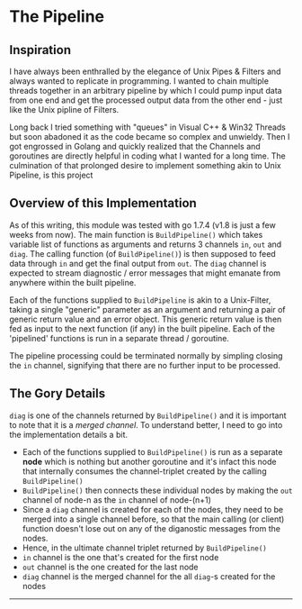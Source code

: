 # The Pipeline

## Inspiration
I have always been enthralled by the elegance of Unix Pipes & Filters and always wanted to replicate in programming.  I wanted to chain multiple threads together in an arbitrary pipeline by which I could pump input data from one end and get the processed output data from the other end - just like the Unix pipline of Filters.

Long back I tried something with "queues" in Visual C++  & Win32 Threads but soon abadoned it as the code became so complex and unwieldy.  Then I got engrossed in Golang and quickly realized that the Channels and goroutines are directly helpful in coding what I wanted for a long time.  The culmination of that prolonged desire to implement something akin to Unix Pipeline, is this project

## Overview of this Implementation
As of this writing, this module was tested with go 1.7.4 (v1.8 is just a few weeks from now).  The main function is `BuildPipeline()` which takes variable list of functions as arguments and returns 3 channels `in`, `out` and `diag`.  The calling function (of `BuildPipeline()`) is then supposed to feed data through `in` and get the final output from `out`.  The `diag` channel is expected to stream diagnostic / error messages that might emanate from anywhere within the built pipeline.

Each of the functions supplied to `BuildPipeline` is akin to a Unix-Filter, taking a single "generic" parameter as an argument and returning a pair of generic return value and an error object.  This generic return value is then fed as input to the next function (if any) in the built pipeline.  Each of the 'pipelined' functions is run in a separate thread / goroutine.

The pipeline processing could be terminated normally by simpling closing the `in` channel, signifying that there are no further input to be processed.

## The Gory Details
`diag` is one of the channels returned by `BuildPipeline()` and it is important to note that it is a *merged channel*.  To understand better, I need to go into the implementation details a bit.
* Each of the functions supplied to `BuildPipeline()` is run as a separate **node** which is nothing but another goroutine and it's infact this node that internally consumes the channel-triplet created by the calling  `BuildPipeline()`
* `BuildPipeline()` then connects these individual nodes by making the `out` channel of node-n as the `in` channel of node-(n+1)
* Since a `diag` channel is created for each of the nodes, they need to be merged into a single channel before, so that the main calling (or client) function doesn't lose out on any of the diganostic messages from the nodes.
* Hence, in the ultimate channel triplet returned by `BuildPipeline()`
 * `in` channel is the one that's created for the first node
 * `out` channel is the one created for the last node
 * `diag` channel is the merged channel for the all `diag`-s created for the nodes

-----